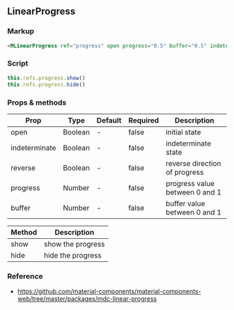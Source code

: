 ## LinearProgress

### Markup

```html
<MLinearProgress ref="progress" open progress="0.5" buffer="0.5" indeterminate />
```

### Script 

```javascript
this.refs.progress.show()
this.refs.progress.hide()
```

### Props & methods

| Prop | Type | Default | Required | Description |
|------|------|---------|----------|-------------|
| open | Boolean | - | false | initial state |
| indeterminate | Boolean | - | false | indeterminate state |
| reverse | Boolean | - | false | reverse direction of progress |
| progress | Number | - | false | progress value between 0 and 1 |
| buffer | Number | - | false | buffer value between 0 and 1 |

| Method | Description |
|--------|-------------|
| show | show the progress |
| hide | hide the progress |

### Reference

- https://github.com/material-components/material-components-web/tree/master/packages/mdc-linear-progress